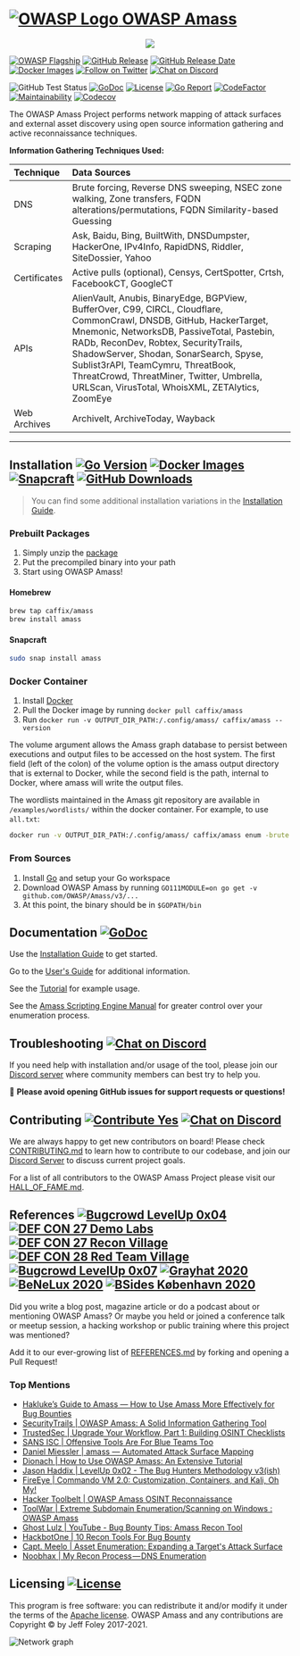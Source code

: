 # [![OWASP Logo](./images/owasp_logo.png) OWASP Amass](https://owasp.org/www-project-amass/)

<p align="center">
  <img src="https://github.com/OWASP/Amass/blob/master/images/amass_video.gif">
</p>

[![OWASP Flagship](https://img.shields.io/badge/owasp-flagship%20project-48A646.svg)](https://owasp.org/projects/#sec-flagships)
[![GitHub Release](https://img.shields.io/github/release/OWASP/Amass)](https://github.com/OWASP/Amass/releases)
[![GitHub Release Date](https://img.shields.io/github/release-date/OWASP/Amass)](https://github.com/OWASP/Amass/releases/latest)
[![Docker Images](https://img.shields.io/docker/pulls/caffix/amass.svg)](https://hub.docker.com/r/caffix/amass)
[![Follow on Twitter](https://img.shields.io/twitter/follow/owaspamass.svg?logo=twitter)](https://twitter.com/owaspamass)
[![Chat on Discord](https://img.shields.io/discord/433729817918308352.svg?logo=discord)](https://discord.gg/rtN8GMd)

![GitHub Test Status](https://github.com/OWASP/Amass/workflows/tests/badge.svg)
[![GoDoc](https://pkg.go.dev/badge/github.com/OWASP/Amass/v3?utm_source=godoc)](https://pkg.go.dev/github.com/OWASP/Amass/v3)
[![License](https://img.shields.io/github/license/OWASP/Amass)](https://www.apache.org/licenses/LICENSE-2.0)
[![Go Report](https://goreportcard.com/badge/github.com/OWASP/Amass)](https://goreportcard.com/report/github.com/OWASP/Amass)
[![CodeFactor](https://www.codefactor.io/repository/github/OWASP/Amass/badge)](https://www.codefactor.io/repository/github/OWASP/Amass)
[![Maintainability](https://api.codeclimate.com/v1/badges/41c139f7cf5c23df1e58/maintainability)](https://codeclimate.com/github/OWASP/Amass/maintainability)
[![Codecov](https://codecov.io/gh/OWASP/Amass/branch/master/graph/badge.svg)](https://codecov.io/gh/OWASP/Amass)

The OWASP Amass Project performs network mapping of attack surfaces and external asset discovery using open source information gathering and active reconnaissance techniques.

**Information Gathering Techniques Used:**

| Technique    | Data Sources |
|:-------------|:-------------|
| DNS          | Brute forcing, Reverse DNS sweeping, NSEC zone walking, Zone transfers, FQDN alterations/permutations, FQDN Similarity-based Guessing |
| Scraping     | Ask, Baidu, Bing, BuiltWith, DNSDumpster, HackerOne, IPv4Info, RapidDNS, Riddler, SiteDossier, Yahoo |
| Certificates | Active pulls (optional), Censys, CertSpotter, Crtsh, FacebookCT, GoogleCT |
| APIs         | AlienVault, Anubis, BinaryEdge, BGPView, BufferOver, C99, CIRCL, Cloudflare, CommonCrawl, DNSDB, GitHub, HackerTarget, Mnemonic, NetworksDB, PassiveTotal, Pastebin, RADb, ReconDev, Robtex, SecurityTrails, ShadowServer, Shodan, SonarSearch, Spyse, Sublist3rAPI, TeamCymru, ThreatBook, ThreatCrowd, ThreatMiner, Twitter, Umbrella, URLScan, VirusTotal, WhoisXML, ZETAlytics, ZoomEye |
| Web Archives | ArchiveIt, ArchiveToday, Wayback |

----

## Installation [![Go Version](https://img.shields.io/github/go-mod/go-version/OWASP/Amass)](https://golang.org/dl/) [![Docker Images](https://img.shields.io/docker/pulls/caffix/amass.svg)](https://hub.docker.com/r/caffix/amass) [![Snapcraft](https://snapcraft.io/amass/badge.svg)](https://snapcraft.io/amass) [![GitHub Downloads](https://img.shields.io/github/downloads/OWASP/Amass/latest/total.svg)](https://github.com/OWASP/Amass/releases/latest)

> You can find some additional installation variations in the [Installation Guide](./doc/install.md).

### Prebuilt Packages

1. Simply unzip the [package](https://github.com/OWASP/Amass/releases/latest)
2. Put the precompiled binary into your path
3. Start using OWASP Amass!

#### Homebrew

```bash
brew tap caffix/amass
brew install amass
```

#### Snapcraft

```bash
sudo snap install amass
```

### Docker Container

1. Install [Docker](https://www.docker.com)
2. Pull the Docker image by running `docker pull caffix/amass`
3. Run `docker run -v OUTPUT_DIR_PATH:/.config/amass/ caffix/amass --version`

The volume argument allows the Amass graph database to persist between executions and output files to be accessed on the host system. The first field (left of the colon) of the volume option is the amass output directory that is external to Docker, while the second field is the path, internal to Docker, where amass will write the output files.

The wordlists maintained in the Amass git repository are available in `/examples/wordlists/` within the docker container. For example, to use `all.txt`:

```bash
docker run -v OUTPUT_DIR_PATH:/.config/amass/ caffix/amass enum -brute -w /wordlists/all.txt -d example.com
```

### From Sources

1. Install [Go](https://golang.org/doc/install) and setup your Go workspace
2. Download OWASP Amass by running `GO111MODULE=on go get -v github.com/OWASP/Amass/v3/...`
3. At this point, the binary should be in `$GOPATH/bin`

## Documentation [![GoDoc](https://pkg.go.dev/badge/github.com/OWASP/Amass/v3?utm_source=godoc)](https://pkg.go.dev/github.com/OWASP/Amass/v3)

Use the [Installation Guide](./doc/install.md) to get started.

Go to the [User's Guide](./doc/user_guide.md) for additional information.

See the [Tutorial](./doc/tutorial.md) for example usage.

See the [Amass Scripting Engine Manual](./doc/scripting.md) for greater control over your enumeration process.

## Troubleshooting [![Chat on Discord](https://img.shields.io/discord/433729817918308352.svg?logo=discord)](https://discord.gg/rtN8GMd)

If you need help with installation and/or usage of the tool, please join our [Discord server](https://discord.gg/rtN8GMd) where community members can best try to help you.

:stop_sign:   **Please avoid opening GitHub issues for support requests or questions!**

## Contributing [![Contribute Yes](https://img.shields.io/badge/contribute-yes-brightgreen.svg)](./CONTRIBUTING.md) [![Chat on Discord](https://img.shields.io/discord/433729817918308352.svg?logo=discord)](https://discord.gg/rtN8GMd)

We are always happy to get new contributors on board! Please check [CONTRIBUTING.md](CONTRIBUTING.md) to learn how to
contribute to our codebase, and join our [Discord Server](https://discord.gg/rtN8GMd) to discuss current project goals.

For a list of all contributors to the OWASP Amass Project please visit our [HALL_OF_FAME.md](HALL_OF_FAME.md).

## References [![Bugcrowd LevelUp 0x04](https://img.shields.io/badge/bugcrowd-levelup%200x04-orange.svg)](https://www.youtube.com/watch?v=C-GabM2db9A) [![DEF CON 27 Demo Labs](https://img.shields.io/badge/defcon%2027-demo%20labs-purple.svg)](https://www.defcon.org/html/defcon-27/dc-27-demolabs.html) [![DEF CON 27 Recon Village](https://img.shields.io/badge/defcon%2027-recon%20village-lightgrey.svg)](https://reconvillage.org/) [![DEF CON 28 Red Team Village](https://img.shields.io/badge/defcon%2028-red%20team%20village-red.svg)](https://www.youtube.com/c/RedTeamVillage/featured) [![Bugcrowd LevelUp 0x07](https://img.shields.io/badge/bugcrowd-levelup%200x07-orange.svg)](https://www.twitch.tv/videos/723418873) [![Grayhat 2020](https://img.shields.io/badge/grayhat%202020-bootcamp-lightgrey.svg)](https://www.youtube.com/watch?v=J33JmuQ79tE) [![BeNeLux 2020](https://img.shields.io/badge/owasp%202020-benelux%20days-blue.svg)](https://www.youtube.com/watch?v=fDlKQXRaGl0) [![BSides København 2020](https://img.shields.io/badge/bsides%202020-københavn-red.svg)](https://vimeo.com/481985359)

Did you write a blog post, magazine article or do a podcast about or mentioning OWASP Amass? Or maybe you held or joined a conference talk or meetup session, a hacking workshop or public training where this project was mentioned?

Add it to our ever-growing list of [REFERENCES.md](REFERENCES.md) by forking and opening a Pull Request!

### Top Mentions

* [Hakluke’s Guide to Amass — How to Use Amass More Effectively for Bug Bounties](https://medium.com/@hakluke/haklukes-guide-to-amass-how-to-use-amass-more-effectively-for-bug-bounties-7c37570b83f7)
* [SecurityTrails | OWASP Amass: A Solid Information Gathering Tool](https://securitytrails.com/blog/owasp-amass)
* [TrustedSec | Upgrade Your Workflow, Part 1: Building OSINT Checklists](https://www.trustedsec.com/blog/upgrade-your-workflow-part-1-building-osint-checklists/)
* [SANS ISC | Offensive Tools Are For Blue Teams Too](https://isc.sans.edu/forums/diary/Offensive+Tools+Are+For+Blue+Teams+Too/25842/)
* [Daniel Miessler | amass — Automated Attack Surface Mapping](https://danielmiessler.com/study/amass/)
* [Dionach | How to Use OWASP Amass: An Extensive Tutorial](https://www.dionach.com/blog/how-to-use-owasp-amass-an-extensive-tutorial/)
* [Jason Haddix | LevelUp 0x02 - The Bug Hunters Methodology v3(ish)](https://www.youtube.com/watch?v=Qw1nNPiH_Go)
* [FireEye | Commando VM 2.0: Customization, Containers, and Kali, Oh My!](https://www.fireeye.com/blog/threat-research/2019/08/commando-vm-customization-containers-kali.html)
* [Hacker Toolbelt | OWASP Amass OSINT Reconnaissance](https://medium.com/hacker-toolbelt/owasp-amass-osint-reconnaissance-9b57d81fb958)
* [ToolWar | Extreme Subdomain Enumeration/Scanning on Windows : OWASP Amass](https://www.youtube.com/watch?v=mEQnVkSG19M)
* [Ghost Lulz | YouTube - Bug Bounty Tips: Amass Recon Tool](https://www.youtube.com/watch?v=QRkKzYH4efI)
* [HackbotOne | 10 Recon Tools For Bug Bounty](https://hackbotone.com/blog/10-recon-tools-for-bug-bounty)
* [Capt. Meelo | Asset Enumeration: Expanding a Target's Attack Surface](https://captmeelo.com/bugbounty/2019/09/02/asset-enumeration.html)
* [Noobhax | My Recon Process — DNS Enumeration](https://medium.com/@noobhax/my-recon-process-dns-enumeration-d0e288f81a8a)

## Licensing [![License](https://img.shields.io/github/license/OWASP/Amass)](https://www.apache.org/licenses/LICENSE-2.0)

This program is free software: you can redistribute it and/or modify it under the terms of the [Apache license](LICENSE). OWASP Amass and any contributions are Copyright © by Jeff Foley 2017-2021.

![Network graph](./images/network_06092018.png "Amass Network Mapping")
